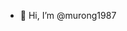 - 👋 Hi, I’m @murong1987

<!---
murong1987/murong1987 is a ✨ special ✨ repository because its `README.md` (this file) appears on your GitHub profile.
You can click the Preview link to take a look at your changes.
--->
